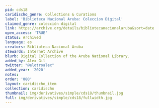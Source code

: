 ```yaml
---
pid: cds18
caridischo_genre: Collections & Curations
label: 'Biblioteca Nacional Aruba: Coleccion Digital'
claimed_genre: colección digital
link: https://archive.org/details/bibliotecanacionalaruba&sort=date
open_access: 'TRUE'
status: Archived
language: es
creators: Biblioteca Nacional Aruba
stewards: Internet Archive
blurb: Digital Collection of the Aruba National Library.
added_by: Alex Gil
twitter: "@elotroalex"
added_year: '2020'
notes:
order: '080'
layout: caridischo_item
collection: caridischo
thumbnail: img/derivatives/simple/cds18/thumbnail.jpg
full: img/derivatives/simple/cds18/fullwidth.jpg
---
```

